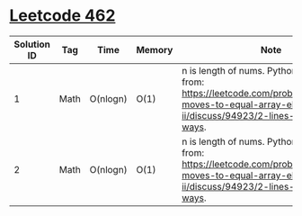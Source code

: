 # [Leetcode 462](https://leetcode.com/problems/minimum-moves-to-equal-array-elements-ii/)

| Solution ID | Tag | Time | Memory | Note |
| ----------- | --- | ---- | ------ | ---- |
| 1 | Math | O(nlogn) | O(1) | n is length of nums. Python code borrow from: https://leetcode.com/problems/minimum-moves-to-equal-array-elements-ii/discuss/94923/2-lines-Python-2-ways. |
| 2 | Math | O(nlogn) | O(1) | n is length of nums. Python code borrow from: https://leetcode.com/problems/minimum-moves-to-equal-array-elements-ii/discuss/94923/2-lines-Python-2-ways. |